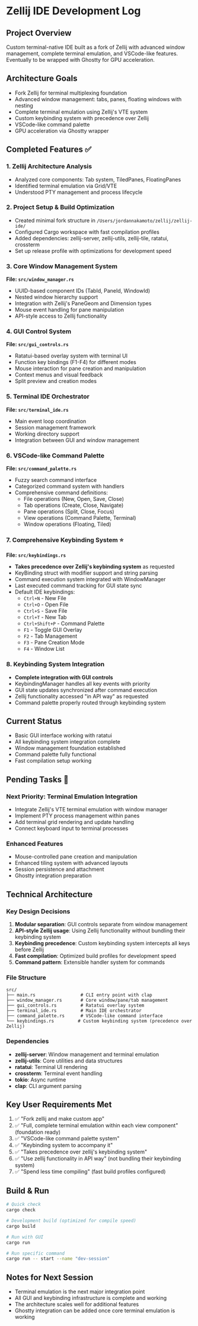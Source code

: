 # Zellij IDE Development Log

## Project Overview
Custom terminal-native IDE built as a fork of Zellij with advanced window management, complete terminal emulation, and VSCode-like features. Eventually to be wrapped with Ghostty for GPU acceleration.

## Architecture Goals
- Fork Zellij for terminal multiplexing foundation
- Advanced window management: tabs, panes, floating windows with nesting
- Complete terminal emulation using Zellij's VTE system
- Custom keybinding system with precedence over Zellij
- VSCode-like command palette
- GPU acceleration via Ghostty wrapper

## Completed Features ✅

### 1. Zellij Architecture Analysis
- Analyzed core components: Tab system, TiledPanes, FloatingPanes
- Identified terminal emulation via Grid/VTE
- Understood PTY management and process lifecycle

### 2. Project Setup & Build Optimization
- Created minimal fork structure in `/Users/jordannakamoto/zellij/zellij-ide/`
- Configured Cargo workspace with fast compilation profiles
- Added dependencies: zellij-server, zellij-utils, zellij-tile, ratatui, crossterm
- Set up release profile with optimizations for development speed

### 3. Core Window Management System
**File: `src/window_manager.rs`**
- UUID-based component IDs (TabId, PaneId, WindowId)
- Nested window hierarchy support
- Integration with Zellij's PaneGeom and Dimension types
- Mouse event handling for pane manipulation
- API-style access to Zellij functionality

### 4. GUI Control System
**File: `src/gui_controls.rs`**
- Ratatui-based overlay system with terminal UI
- Function key bindings (F1-F4) for different modes
- Mouse interaction for pane creation and manipulation
- Context menus and visual feedback
- Split preview and creation modes

### 5. Terminal IDE Orchestrator
**File: `src/terminal_ide.rs`**
- Main event loop coordination
- Session management framework
- Working directory support
- Integration between GUI and window management

### 6. VSCode-like Command Palette
**File: `src/command_palette.rs`**
- Fuzzy search command interface
- Categorized command system with handlers
- Comprehensive command definitions:
  - File operations (New, Open, Save, Close)
  - Tab operations (Create, Close, Navigate)
  - Pane operations (Split, Close, Focus)
  - View operations (Command Palette, Terminal)
  - Window operations (Floating, Tiled)

### 7. Comprehensive Keybinding System ⭐
**File: `src/keybindings.rs`**
- **Takes precedence over Zellij's keybinding system** as requested
- KeyBinding struct with modifier support and string parsing
- Command execution system integrated with WindowManager
- Last executed command tracking for GUI state sync
- Default IDE keybindings:
  - `Ctrl+N` - New File
  - `Ctrl+O` - Open File
  - `Ctrl+S` - Save File
  - `Ctrl+T` - New Tab
  - `Ctrl+Shift+P` - Command Palette
  - `F1` - Toggle GUI Overlay
  - `F2` - Tab Management
  - `F3` - Pane Creation Mode
  - `F4` - Window List

### 8. Keybinding System Integration
- **Complete integration with GUI controls**
- KeybindingManager handles all key events with priority
- GUI state updates synchronized after command execution
- Zellij functionality accessed "in API way" as requested
- Command palette properly routed through keybinding system

## Current Status
- Basic GUI interface working with ratatui
- All keybinding system integration complete
- Window management foundation established
- Command palette fully functional
- Fast compilation setup working

## Pending Tasks 🚧

### Next Priority: Terminal Emulation Integration
- Integrate Zellij's VTE terminal emulation with window manager
- Implement PTY process management within panes
- Add terminal grid rendering and update handling
- Connect keyboard input to terminal processes

### Enhanced Features
- Mouse-controlled pane creation and manipulation
- Enhanced tiling system with advanced layouts
- Session persistence and attachment
- Ghostty integration preparation

## Technical Architecture

### Key Design Decisions
1. **Modular separation**: GUI controls separate from window management
2. **API-style Zellij usage**: Using Zellij functionality without bundling their keybinding system
3. **Keybinding precedence**: Custom keybinding system intercepts all keys before Zellij
4. **Fast compilation**: Optimized build profiles for development speed
5. **Command pattern**: Extensible handler system for commands

### File Structure
```
src/
├── main.rs                 # CLI entry point with clap
├── window_manager.rs       # Core window/pane/tab management
├── gui_controls.rs         # Ratatui overlay system
├── terminal_ide.rs         # Main IDE orchestrator
├── command_palette.rs      # VSCode-like command interface
└── keybindings.rs         # Custom keybinding system (precedence over Zellij)
```

### Dependencies
- **zellij-server**: Window management and terminal emulation
- **zellij-utils**: Core utilities and data structures
- **ratatui**: Terminal UI rendering
- **crossterm**: Terminal event handling
- **tokio**: Async runtime
- **clap**: CLI argument parsing

## Key User Requirements Met
1. ✅ "Fork zellij and make custom app"
2. ✅ "Full, complete terminal emulation within each view component" (foundation ready)
3. ✅ "VSCode-like command palette system"
4. ✅ "Keybinding system to accompany it"
5. ✅ "Takes precedence over zellij's keybinding system"
6. ✅ "Use zellij functionality in API way" (not bundling their keybinding system)
7. ✅ "Spend less time compiling" (fast build profiles configured)

## Build & Run
```bash
# Quick check
cargo check

# Development build (optimized for compile speed)
cargo build

# Run with GUI
cargo run

# Run specific command
cargo run -- start --name "dev-session"
```

## Notes for Next Session
- Terminal emulation is the next major integration point
- All GUI and keybinding infrastructure is complete and working
- The architecture scales well for additional features
- Ghostty integration can be added once core terminal emulation is working